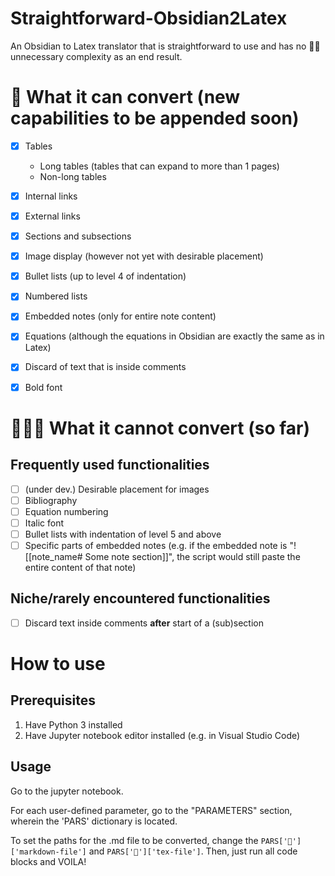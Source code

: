# Straightforward-Obsidian2Latex
An Obsidian to Latex translator that is straightforward to use and has no 🐂💩 unnecessary complexity as an end result.

# 💪 What it can convert (new capabilities to be appended soon)

- [X] Tables
  - Long tables (tables that can expand to more than 1 pages)
  - Non-long tables
- [X] Internal links
- [X] External links
- [X] Sections and subsections
- [X] Image display (however not yet with desirable placement)
- [X] Bullet lists (up to level 4 of indentation)
- [X] Numbered lists
- [X] Embedded notes (only for entire note content)
- [X] Equations (although the equations in Obsidian are exactly the same as in Latex)
- [X] Discard of text that is inside comments
- [X] Bold font



# 👨‍💻🚧 What it cannot convert (so far)
## Frequently used functionalities

- [ ] (under dev.) Desirable placement for images
- [ ] Bibliography
- [ ] Equation numbering
- [ ] Italic font
- [ ] Bullet lists with indentation of level 5 and above
- [ ] Specific parts of embedded notes (e.g. if the embedded note is "![[note_name# Some note section]]", the script would still paste the entire content of that note)

## Niche/rarely encountered functionalities
- [ ] Discard text inside comments **after** start of a (sub)section


# How to use
## Prerequisites
1. Have Python 3 installed
2. Have Jupyter notebook editor installed (e.g. in Visual Studio Code)

## Usage
Go to the jupyter notebook. 

For each user-defined parameter, go to the "PARAMETERS" section, wherein the 'PARS' dictionary is located.

To set the paths for the .md file to be converted, change the `PARS['📂']['markdown-file']` and `PARS['📂']['tex-file']`.
Then, just run all code blocks and VOILA!
